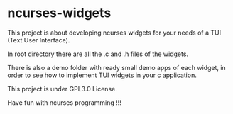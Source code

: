 # ncurses-widgets

This project is about developing ncurses widgets for your needs of a TUI (Text User Interface).

In root directory there are all the .c and .h files of the widgets.

There is also a demo folder with ready small demo apps of each widget, in order to see how to implement TUI widgets in your c application.

This project is under GPL3.0 License.

Have fun with ncurses programming !!!


